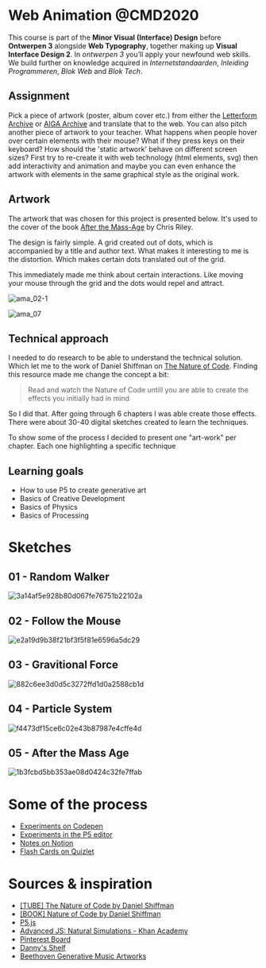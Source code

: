 # Web Animation @CMD2020
This course is part of the **Minor Visual (Interface) Design** before **Ontwerpen 3** alongside **Web Typography**, together making up **Visual Interface Design 2**. In _ontwerpen 3_  you’ll apply your newfound web skills. We build further on knowledge acquired in _Internetstandaarden_, _Inleiding Programmeren_, _Blok Web_ and _Blok Tech_.

## Assignment
Pick a piece of artwork (poster, album cover etc.) from either the [Letterform Archive](http://oa.letterformarchive.org/) or [AIGA Archive](https://designarchives.aiga.org/#/home) and translate that to the web. You can also pitch another piece of artwork to your teacher. What happens when people hover over certain elements with their mouse? What if they press keys on their keyboard? How should the 'static artwork' behave on different screen sizes? First try to re-create it with web technology (html elements, svg) then add interactivity and animation and maybe you can even enhance the artwork with elements in the same graphical style as the original work.

## Artwork
The artwork that was chosen for this project is presented below. It's used to the cover of the book [After the Mass-Age](http://www.fredrikaverin.com/book/after-the-mass-age-by-chris-riley/) by Chris Riley.

The design is fairly simple. A grid created out of dots, which is accompanied by a title and author text. What makes it interesting to me is the distortion. Which makes certain dots translated out of the grid.

This immediately made me think about certain interactions. Like moving your mouse through the grid and the dots would repel and attract.

![ama_02-1](https://user-images.githubusercontent.com/8048514/82739850-96682a00-9d43-11ea-8bbe-94e5ed4cdb00.jpg)

![ama_07](https://user-images.githubusercontent.com/8048514/82739852-a1bb5580-9d43-11ea-9090-c50ed5b23d2c.jpg)

## Technical approach
I needed to do research to be able to understand the technical solution. Which let me to the work of Daniel Shiffman on [The Nature of Code](https://www.youtube.com/user/shiffman/playlists?view=50&sort=dd&shelf_id=6T). Finding this resource made me change the concept a bit:

> Read and watch the Nature of Code untill you are able to create the effects you initially had in mind

So I did that. After going through 6 chapters I was able create those effects. There were about 30-40 digital sketches created to learn the techniques. 

To show some of the process I decided to present one "art-work" per chapter. Each one highlighting a specific technique

## Learning goals
- How to use P5 to create generative art
- Basics of Creative Development
- Basics of Physics
- Basics of Processing

# Sketches
## 01 - Random Walker
![3a14af5e928b80d067fe76751b22102a](https://user-images.githubusercontent.com/8048514/82740204-e3013480-9d46-11ea-84d7-67c83084d132.gif)

## 02 - Follow the Mouse
![e2a19d9b38f21bf3f5f81e6596a5dc29](https://user-images.githubusercontent.com/8048514/82740249-4be8ac80-9d47-11ea-995b-465caed35e4c.gif)

## 03 - Gravitional Force
![882c6ee3d0d5c3272ffd1d0a2588cb1d](https://user-images.githubusercontent.com/8048514/82740250-4e4b0680-9d47-11ea-8097-3391c1ad9b19.gif)

## 04 - Particle System
![f4473df15ce6c02e43b87987e4cffe4d](https://user-images.githubusercontent.com/8048514/82740251-4f7c3380-9d47-11ea-9258-db5bf4d94d91.gif)

## 05 - After the Mass Age
![1b3fcbd5bb353ae08d0424c32fe7ffab](https://user-images.githubusercontent.com/8048514/82740254-50ad6080-9d47-11ea-86b8-09a07e937b94.gif)



# Some of the process
- [Experiments on Codepen](https://codepen.io/collection/DQaGxw)
- [Experiments in the P5 editor](https://editor.p5js.org/MAKE/sketches)
- [Notes on Notion](https://www.notion.so/martijnkeesmaat/Nature-of-Code-58325dc7375b4601981f2d7b588a614e)
- [Flash Cards on Quizlet](https://quizlet.com/nl/507135038/processing-flash-cards/?new)


# Sources & inspiration
- [[TUBE] The Nature of Code by Daniel Shiffman](https://www.youtube.com/user/shiffman/playlists?view=50&sort=dd&shelf_id=6T)
- [[BOOK] Nature of Code by Daniel Shiffman](https://natureofcode.com/book)
- [P5.js](https://p5js.org/get-started/)
- [Advanced JS: Natural Simulations - Khan Academy](https://www.khanacademy.org/computing/computer-programming/programming-natural-simulations)
- [Pinterest Board](https://nl.pinterest.com/mpkeesmaat/p/)
- [Danny's Shelf](https://www.goodreads.com/review/list/82448855?shelf=processing)
- [Beethoven Generative Music Artworks](https://www.behance.net/gallery/95942519/Beethoven-Generative-Music-Artworks?tracking_source=for_you_feed_user_published)
